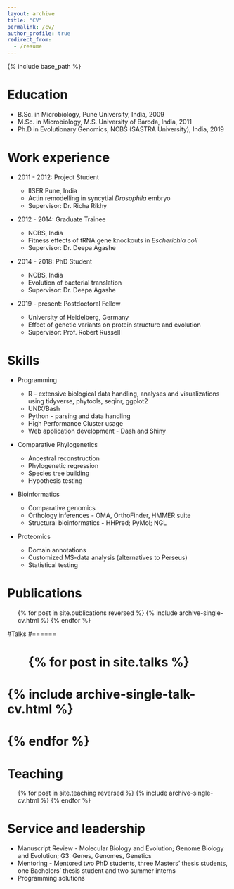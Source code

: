 ```yaml
---
layout: archive
title: "CV"
permalink: /cv/
author_profile: true
redirect_from:
  - /resume
---
```


{% include base_path %}

Education
======
* B.Sc. in Microbiology, Pune University, India, 2009
* M.Sc. in Microbiology, M.S. University of Baroda, India, 2011
* Ph.D in Evolutionary Genomics, NCBS (SASTRA University), India, 2019

Work experience
======
* 2011 - 2012: Project Student
  * IISER Pune, India
  * Actin remodelling in syncytial <i>Drosophila</i> embryo
  * Supervisor: Dr. Richa Rikhy

* 2012 - 2014: Graduate Trainee
  * NCBS, India
  * Fitness effects of tRNA gene knockouts in <i>Escherichia coli</i>
  * Supervisor: Dr. Deepa Agashe

* 2014 - 2018: PhD Student
  * NCBS, India
  * Evolution of bacterial translation
  * Supervisor: Dr. Deepa Agashe

* 2019 - present: Postdoctoral Fellow
  * University of Heidelberg, Germany
  * Effect of genetic variants on protein structure and evolution
  * Supervisor: Prof. Robert Russell
  
Skills
======
* Programming 
  * R - extensive biological data handling, analyses and visualizations using tidyverse, phytools, seqinr, ggplot2
  * UNIX/Bash
  * Python - parsing and data handling
  * High Performance Cluster usage
  * Web application development - Dash and Shiny

* Comparative Phylogenetics 
  * Ancestral reconstruction
  * Phylogenetic regression
  * Species tree building 
  * Hypothesis testing

* Bioinformatics
  * Comparative genomics
  * Orthology inferences - OMA, OrthoFinder, HMMER suite 
  * Structural bioinformatics - HHPred; PyMol; NGL

* Proteomics
  * Domain annotations 
  * Customized MS-data analysis (alternatives to Perseus)
  * Statistical testing

Publications
======
  <ul>{% for post in site.publications reversed %}
    {% include archive-single-cv.html %}
  {% endfor %}</ul>
  
#Talks
#======
#  <ul>{% for post in site.talks %}
#    {% include archive-single-talk-cv.html %}
#  {% endfor %}</ul>
  
Teaching
======
  <ul>{% for post in site.teaching reversed %}
    {% include archive-single-cv.html %}
  {% endfor %}</ul>
  
Service and leadership
======
* Manuscript Review - Molecular Biology and Evolution; Genome Biology and Evolution; G3: Genes, Genomes, Genetics
* Mentoring - Mentored two PhD students, three Masters’ thesis students, one Bachelors’ thesis student and two summer interns
* Programming solutions


